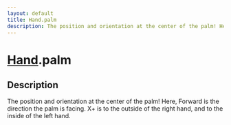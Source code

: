 ```yaml
---
layout: default
title: Hand.palm
description: The position and orientation at the center of the palm! Here, Forward is the direction the palm is facing. X+ is to the outside of the right hand, and to the inside of the left hand.
---
```

# [Hand]({{site.url}}/Pages/Reference/Hand.html).palm

## Description
The position and orientation at the center of the palm! Here,
Forward is the direction the palm is facing. X+ is to the outside of the
right hand, and to the inside of the left hand.


